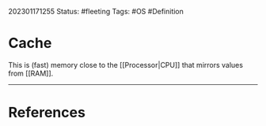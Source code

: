 202301171255
Status: #fleeting
Tags: #OS #Definition 

# Cache
This is (fast) memory close to the [[Processor|CPU]] that mirrors values from [[RAM]].




---
# References